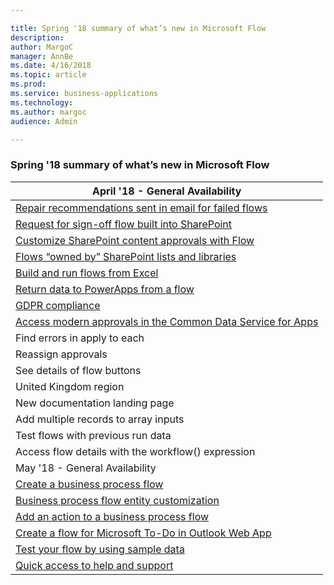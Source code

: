 ```yaml
---

title: Spring '18 summary of what’s new in Microsoft Flow
description: 
author: MargoC
manager: AnnBe
ms.date: 4/16/2018
ms.topic: article
ms.prod: 
ms.service: business-applications
ms.technology: 
ms.author: margoc
audience: Admin

---
```

### Spring '18 summary of what’s new in Microsoft Flow



| April '18 - General Availability                                                             |
|----------------------------------------------------------------------------------------------|
| [Repair recommendations sent in email for failed flows](repair-recommendations-sent-in-email-for-failed-flows.md)       |
| [Request for sign-off flow built into SharePoint](request-for-sign-off-flow-built-into-sharepoint.md)                    |
| [Customize SharePoint content approvals with Flow](customize-sharepoint-content-approvals-with-flow.md)           |
| [Flows “owned by” SharePoint lists and libraries](flows-owned-by-sharepoint-lists-and-libraries) |
| [Build and run flows from Excel](build-and-run-flows-from-excel.md)                                            |
| [Return data to PowerApps from a flow](return-data-to-powerapps-from-a-flow)                                     |
| [GDPR compliance](gdpr-compliance.md)                                                        |
| [Access modern approvals in the Common Data Service for Apps](access-modern-approvals-in-the-common-data-service-for-apps.md)     |
| Find errors in apply to each                                                                 |
| Reassign approvals                                                                           |
| See details of flow buttons                                                                  |
| United Kingdom region                                                                        |
| New documentation landing page                                                               |
| Add multiple records to array inputs                                                         |
| Test flows with previous run data                                                            |
| Access flow details with the workflow() expression                                           |
| May '18 - General Availability                                                               |
| [Create a business process flow](create-a-business-process-flow.md)                                        |
| [Business process flow entity customization](business-process-flow-entity-customization.md)                        |
| [Add an action to a business process flow](add-an-action-to-a-business-process-flow.md)                                  |
| [Create a flow for Microsoft To-Do in Outlook Web App](create-a-flow-for-microsoft-to-do-in-outlook-web-app.md)                      |
| [Test your flow by using sample data](test-your-flow-by-using-sample-data.md)                                      |
| [Quick access to help and support](quick-access-to-help-and-support.md)                                        |
